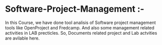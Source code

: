 # Software-Project-Management :-

In this Course, we have done tool analisis of Software project management tools like OpenProject and Fredcamp. And also some management 
related  activities in LAB precticles. So, Documents related project and Lab actvities are avilable here.
